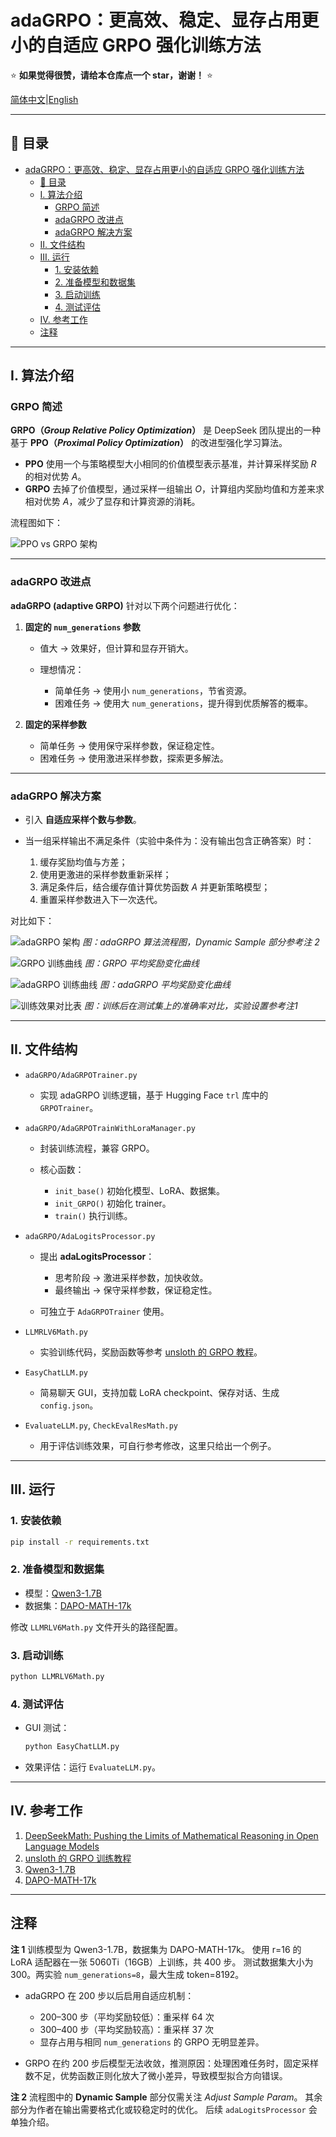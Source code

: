 # adaGRPO：更高效、稳定、显存占用更小的自适应 GRPO 强化训练方法

⭐ **如果觉得很赞，请给本仓库点一个 star，谢谢！** ⭐

[简体中文](README_CN.md)|[English](README.md)

---

## 📑 目录

- [adaGRPO：更高效、稳定、显存占用更小的自适应 GRPO 强化训练方法](#adagrpo更高效稳定显存占用更小的自适应-grpo-强化训练方法)
  - [📑 目录](#-目录)
  - [I. 算法介绍](#i-算法介绍)
    - [GRPO 简述](#grpo-简述)
    - [adaGRPO 改进点](#adagrpo-改进点)
    - [adaGRPO 解决方案](#adagrpo-解决方案)
  - [II. 文件结构](#ii-文件结构)
  - [III. 运行](#iii-运行)
    - [1. 安装依赖](#1-安装依赖)
    - [2. 准备模型和数据集](#2-准备模型和数据集)
    - [3. 启动训练](#3-启动训练)
    - [4. 测试评估](#4-测试评估)
  - [IV. 参考工作](#iv-参考工作)
  - [注释](#注释)

---

## I. 算法介绍

### GRPO 简述

**GRPO（*Group Relative Policy Optimization*）** 是 DeepSeek 团队提出的一种基于 **PPO（*Proximal Policy Optimization*）** 的改进型强化学习算法。

* **PPO** 使用一个与策略模型大小相同的价值模型表示基准，并计算采样奖励 $R$ 的相对优势 $A$。
* **GRPO** 去掉了价值模型，通过采样一组输出 $O$，计算组内奖励均值和方差来求相对优势 $A$，减少了显存和计算资源的消耗。

流程图如下：

![PPO vs GRPO 架构](./assets/ppo_grpo_architecture.jpg)

---

### adaGRPO 改进点

**adaGRPO (adaptive GRPO)** 针对以下两个问题进行优化：

1. **固定的 `num_generations` 参数**

   * 值大 → 效果好，但计算和显存开销大。
   * 理想情况：

     * 简单任务 → 使用小 `num_generations`，节省资源。
     * 困难任务 → 使用大 `num_generations`，提升得到优质解答的概率。

2. **固定的采样参数**

   * 简单任务 → 使用保守采样参数，保证稳定性。
   * 困难任务 → 使用激进采样参数，探索更多解法。

---

### adaGRPO 解决方案

* 引入 **自适应采样个数与参数**。
* 当一组采样输出不满足条件（实验中条件为：没有输出包含正确答案）时：

  1. 缓存奖励均值与方差；
  2. 使用更激进的采样参数重新采样；
  3. 满足条件后，结合缓存值计算优势函数 $A$ 并更新策略模型；
  4. 重置采样参数进入下一次迭代。

对比如下：

![adaGRPO 架构](./assets/adagrpo_architecture.jpg)
*图：adaGRPO 算法流程图，Dynamic Sample 部分参考注 2*

![GRPO 训练曲线](./assets/grpo_train.jpg)
*图：GRPO 平均奖励变化曲线*

![adaGRPO 训练曲线](./assets/adagrpo_train.jpg)
*图：adaGRPO 平均奖励变化曲线*

![训练效果对比表](./assets/train_result_table.jpg)
*图：训练后在测试集上的准确率对比，实验设置参考注1*

---

## II. 文件结构

* `adaGRPO/AdaGRPOTrainer.py`

  * 实现 adaGRPO 训练逻辑，基于 Hugging Face `trl` 库中的 `GRPOTrainer`。

* `adaGRPO/AdaGRPOTrainWithLoraManager.py`

  * 封装训练流程，兼容 GRPO。
  * 核心函数：

    * `init_base()` 初始化模型、LoRA、数据集。
    * `init_GRPO()` 初始化 trainer。
    * `train()` 执行训练。

* `adaGRPO/AdaLogitsProcessor.py`

  * 提出 **adaLogitsProcessor**：

    * 思考阶段 → 激进采样参数，加快收敛。
    * 最终输出 → 保守采样参数，保证稳定性。
  * 可独立于 `AdaGRPOTrainer` 使用。

* `LLMRLV6Math.py`

  * 实验训练代码，奖励函数等参考
    [unsloth 的 GRPO 教程](https://colab.research.google.com/github/unslothai/notebooks/blob/main/nb/Qwen3_%2814B%29-Reasoning-Conversational.ipynb)。

* `EasyChatLLM.py`

  * 简易聊天 GUI，支持加载 LoRA checkpoint、保存对话、生成 `config.json`。

* `EvaluateLLM.py`, `CheckEvalResMath.py`

  * 用于评估训练效果，可自行参考修改，这里只给出一个例子。

---

## III. 运行

### 1. 安装依赖

```bash
pip install -r requirements.txt
```

### 2. 准备模型和数据集

* 模型：[Qwen3-1.7B](https://huggingface.co/Qwen/Qwen3-1.7B)
* 数据集：[DAPO-MATH-17k](https://huggingface.co/datasets/BytedTsinghua-SIA/DAPO-Math-17k)

修改 `LLMRLV6Math.py` 文件开头的路径配置。

### 3. 启动训练

```bash
python LLMRLV6Math.py
```

### 4. 测试评估

* GUI 测试：

  ```bash
  python EasyChatLLM.py
  ```
* 效果评估：运行 `EvaluateLLM.py`。

---

## IV. 参考工作

1. [DeepSeekMath: Pushing the Limits of Mathematical Reasoning in Open Language Models](https://arxiv.org/abs/2402.03300)
2. [unsloth 的 GRPO 训练教程](https://colab.research.google.com/github/unslothai/notebooks/blob/main/nb/Qwen3_%2814B%29-Reasoning-Conversational.ipynb)
3. [Qwen3-1.7B](https://huggingface.co/Qwen/Qwen3-1.7B)
4. [DAPO-MATH-17k](https://huggingface.co/datasets/BytedTsinghua-SIA/DAPO-Math-17k)

---

## 注释

**注 1**
训练模型为 Qwen3-1.7B，数据集为 DAPO-MATH-17k。
使用 r=16 的 LoRA 适配器在一张 5060Ti（16GB）上训练，共 400 步。
测试数据集大小为 300。两实验 `num_generations=8`，最大生成 token=8192。

* adaGRPO 在 200 步以后启用自适应机制：

  * 200–300 步（平均奖励较低）：重采样 64 次
  * 300–400 步（平均奖励较高）：重采样 37 次
  * 显存占用与相同 `num_generations` 的 GRPO 无明显差异。
* GRPO 在约 200 步后模型无法收敛，推测原因：处理困难任务时，固定采样数不足，优势函数正则化放大了微小差异，导致模型拟合方向错误。

**注 2**
流程图中的 **Dynamic Sample** 部分仅需关注 *Adjust Sample Param*。
其余部分为作者在输出需要格式化或较稳定时的优化。
后续 `adaLogitsProcessor` 会单独介绍。

